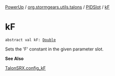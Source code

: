 [PowerUp](../../index.md) / [org.stormgears.utils.talons](../index.md) / [PIDSlot](index.md) / [kF](./k-f.md)

# kF

`abstract val kF: `[`Double`](https://kotlinlang.org/api/latest/jvm/stdlib/kotlin/-double/index.html)

Sets the 'F' constant in the given parameter slot.

**See Also**

[TalonSRX.config_kF](#)


